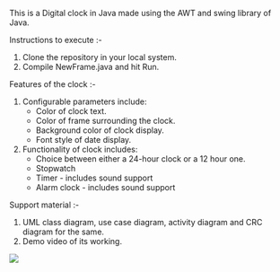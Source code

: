 This is a Digital clock in Java made using the AWT and swing library of Java. 

Instructions to execute :-

1) Clone the repository in your local system.
2) Compile NewFrame.java and hit Run.

Features of the clock :-

1) Configurable parameters include: 
 	* Color of clock text.
	* Color of frame surrounding the clock.
	* Background color of clock display.
	* Font style of date display.
2) Functionality of clock includes:
	* Choice between either a 24-hour clock or a 12 hour one.
	* Stopwatch
	* Timer - includes sound support
	* Alarm clock - includes sound support

Support material :-

1) UML class diagram, use case diagram, activity diagram and CRC diagram for the same.
2) Demo video of its working.

![](digital-clock.gif)


